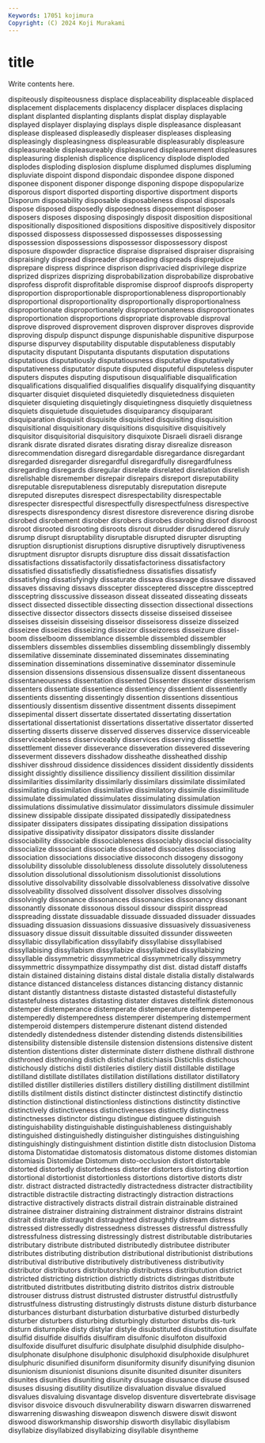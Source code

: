 ```yaml
---
Keywords: 17051 kojimura
Copyright: (C) 2024 Koji Murakami
---
```


# title

Write contents here.



dispiteously dispiteousness displace displaceability displaceable displaced
displacement displacements displacency displacer displaces displacing displant displanted displanting displants
displat display displayable displayed displayer displaying displays disple displeasance displeasant
displease displeased displeasedly displeaser displeases displeasing displeasingly displeasingness displeasurable displeasurably
displeasure displeasureable displeasureably displeasured displeasurement displeasures displeasuring displenish displicence displicency
displode disploded displodes disploding displosion displume displumed displumes displuming displuviate
dispoint dispond dispondaic dispondee dispone disponed disponee disponent disponer disponge
disponing dispope dispopularize disporous disport disported disporting disportive disportment disports
Disporum disposability disposable disposableness disposal disposals dispose disposed disposedly disposedness
disposement disposer disposers disposes disposing disposingly disposit disposition dispositional dispositionally
dispositioned dispositions dispositive dispositively dispositor dispossed dispossess dispossessed dispossesses dispossessing
dispossession dispossessions dispossessor dispossessory dispost disposure dispowder dispractice dispraise dispraised
dispraiser dispraising dispraisingly dispread dispreader dispreading dispreads disprejudice disprepare dispress
disprince disprison disprivacied disprivilege disprize disprized disprizes disprizing disprobabilization disprobabilize
disprobative disprofess disprofit disprofitable dispromise disproof disproofs disproperty disproportion disproportionable
disproportionableness disproportionably disproportional disproportionality disproportionally disproportionalness disproportionate disproportionately disproportionateness disproportionates
disproportionation disproportions dispropriate disprovable disproval disprove disproved disprovement disproven disprover
disproves disprovide disproving dispulp dispunct dispunge dispunishable dispunitive dispurpose dispurse
dispurvey disputability disputable disputableness disputably disputacity disputant Disputanta disputants disputation
disputations disputatious disputatiously disputatiousness disputative disputatively disputativeness disputator dispute disputed
disputeful disputeless disputer disputers disputes disputing disputisoun disqualifiable disqualification disqualifications
disqualified disqualifies disqualify disqualifying disquantity disquarter disquiet disquieted disquietedly disquietedness
disquieten disquieter disquieting disquietingly disquietingness disquietly disquietness disquiets disquietude disquietudes
disquiparancy disquiparant disquiparation disquisit disquisite disquisited disquisiting disquisition disquisitional disquisitionary
disquisitions disquisitive disquisitively disquisitor disquisitorial disquisitory disquixote Disraeli disraeli disrange
disrank disrate disrated disrates disrating disray disrealize disreason disrecommendation disregard
disregardable disregardance disregardant disregarded disregarder disregardful disregardfully disregardfulness disregarding disregards
disregular disrelate disrelated disrelation disrelish disrelishable disremember disrepair disrepairs disreport
disreputability disreputable disreputableness disreputably disreputation disrepute disreputed disreputes disrespect disrespectability
disrespectable disrespecter disrespectful disrespectfully disrespectfulness disrespective disrespects disrespondency disrest disrestore
disreverence disring disrobe disrobed disrobement disrober disrobers disrobes disrobing disroof
disroost disroot disrooted disrooting disroots disrout disrudder disruddered disruly disrump
disrupt disruptability disruptable disrupted disrupter disrupting disruption disruptionist disruptions disruptive
disruptively disruptiveness disruptment disruptor disrupts disrupture diss dissait dissatisfaction dissatisfactions
dissatisfactorily dissatisfactoriness dissatisfactory dissatisfied dissatisfiedly dissatisfiedness dissatisfies dissatisfy dissatisfying dissatisfyingly
dissaturate dissava dissavage dissave dissaved dissaves dissaving dissavs disscepter dissceptered
dissceptre dissceptred dissceptring disscussive disseason disseat disseated disseating disseats dissect
dissected dissectible dissecting dissection dissectional dissections dissective dissector dissectors dissects
disseise disseised disseisee disseises disseisin disseising disseisor disseisoress disseize disseized
disseizee disseizes disseizing disseizor disseizoress disseizure dissel-boom disselboom dissemblance dissemble
dissembled dissembler dissemblers dissembles dissemblies dissembling dissemblingly dissembly dissemilative disseminate
disseminated disseminates disseminating dissemination disseminations disseminative disseminator disseminule dissension dissensions
dissensious dissensualize dissent dissentaneous dissentaneousness dissentation dissented Dissenter dissenter dissenterism
dissenters dissentiate dissentience dissentiency dissentient dissentiently dissentients dissenting dissentingly dissention
dissentions dissentious dissentiously dissentism dissentive dissentment dissents dissepiment dissepimental dissert
dissertate dissertated dissertating dissertation dissertational dissertationist dissertations dissertative dissertator disserted
disserting disserts disserve disserved disserves disservice disserviceable disserviceableness disserviceably disservices
disserving dissettle dissettlement dissever disseverance disseveration dissevered dissevering disseverment dissevers
disshadow dissheathe dissheathed disship disshiver disshroud dissidence dissidences dissident dissidently
dissidents dissight dissightly dissilience dissiliency dissilient dissilition dissimilar dissimilarities dissimilarity
dissimilarly dissimilars dissimilate dissimilated dissimilating dissimilation dissimilative dissimilatory dissimile dissimilitude
dissimulate dissimulated dissimulates dissimulating dissimulation dissimulations dissimulative dissimulator dissimulators dissimule
dissimuler dissinew dissipable dissipate dissipated dissipatedly dissipatedness dissipater dissipaters dissipates
dissipating dissipation dissipations dissipative dissipativity dissipator dissipators dissite disslander dissociability
dissociable dissociableness dissociably dissocial dissociality dissocialize dissociant dissociate dissociated dissociates
dissociating dissociation dissociations dissociative dissoconch dissogeny dissogony dissolubility dissoluble dissolubleness
dissolute dissolutely dissoluteness dissolution dissolutional dissolutionism dissolutionist dissolutions dissolutive dissolvability
dissolvable dissolvableness dissolvative dissolve dissolveability dissolved dissolvent dissolver dissolves dissolving
dissolvingly dissonance dissonances dissonancies dissonancy dissonant dissonantly dissonate dissonous dissoul
dissour disspirit disspread disspreading disstate dissuadable dissuade dissuaded dissuader dissuades
dissuading dissuasion dissuasions dissuasive dissuasively dissuasiveness dissuasory dissue dissuit dissuitable
dissuited dissunder dissweeten dissyllabic dissyllabification dissyllabify dissyllabise dissyllabised dissyllabising dissyllabism
dissyllabize dissyllabized dissyllabizing dissyllable dissymmetric dissymmetrical dissymmetrically dissymmetry dissymmettric dissympathize
dissympathy dist dist. distad distaff distaffs distain distained distaining distains
distal distale distalia distally distalwards distance distanced distanceless distances distancing
distancy distannic distant distantly distantness distaste distasted distasteful distastefully distastefulness
distastes distasting distater distaves distelfink distemonous distemper distemperance distemperate distemperature
distempered distemperedly distemperedness distemperer distempering distemperment distemperoid distempers distemperure distenant
distend distended distendedly distendedness distender distending distends distensibilities distensibility distensible
distensile distension distensions distensive distent distention distentions dister disterminate disterr
disthene disthrall disthrone disthroned disthroning distich distichal distichiasis Distichlis distichous
distichously distichs distil distileries distilery distill distillable distillage distilland distillate
distillates distillation distillations distillator distillatory distilled distiller distilleries distillers distillery
distilling distillment distillmint distills distilment distils distinct distincter distinctest distinctify
distinctio distinction distinctional distinctionless distinctions distinctity distinctive distinctively distinctiveness distinctivenesses
distinctly distinctness distinctnesses distinctor distingu distingue distinguee distinguish distinguishability distinguishable
distinguishableness distinguishably distinguished distinguishedly distinguisher distinguishes distinguishing distinguishingly distinguishment distintion
distitle distn distoclusion Distoma distoma Distomatidae distomatosis distomatous distome distomes
distomian distomiasis Distomidae Distomum disto-occlusion distort distortable distorted distortedly distortedness
distorter distorters distorting distortion distortional distortionist distortionless distortions distortive distorts
distr distr. distract distracted distractedly distractedness distracter distractibility distractible distractile
distracting distractingly distraction distractions distractive distractively distracts distrail distrain distrainable
distrained distrainee distrainer distraining distrainment distrainor distrains distraint distrait distraite
distraught distraughted distraughtly distream distress distressed distressedly distressedness distresses distressful
distressfully distressfulness distressing distressingly distrest distributable distributaries distributary distribute distributed
distributedly distributee distributer distributes distributing distribution distributional distributionist distributions distributival
distributive distributively distributiveness distributivity distributor distributors distributorship distributress distributution district
districted districting distriction districtly districts distringas distritbute distritbuted distritbutes distritbuting
distrito distritos distrix distrouble distrouser distruss distrust distrusted distruster distrustful
distrustfully distrustfulness distrusting distrustingly distrusts distune disturb disturbance disturbances disturbant
disturbation disturbative disturbed disturbedly disturber disturbers disturbing disturbingly disturbor disturbs
dis-turk disturn disturnpike disty distylar distyle disubstituted disubstitution disulfate disulfid
disulfide disulfids disulfiram disulfonic disulfoton disulfoxid disulfoxide disulfuret disulfuric disulphate
disulphid disulphide disulpho- disulphonate disulphone disulphonic disulphoxid disulphoxide disulphuret disulphuric
disunified disuniform disuniformity disunify disunifying disunion disunionism disunionist disunions disunite
disunited disuniter disuniters disunites disunities disuniting disunity disusage disusance disuse
disused disuses disusing disutility disutilize disvaluation disvalue disvalued disvalues disvaluing
disvantage disvelop disventure disvertebrate disvisage disvisor disvoice disvouch disvulnerability diswarn
diswarren diswarrened diswarrening diswashing disweapon diswench diswere diswit diswont diswood
disworkmanship disworship disworth disyllabic disyllabism disyllabize disyllabized disyllabizing disyllable disyntheme
